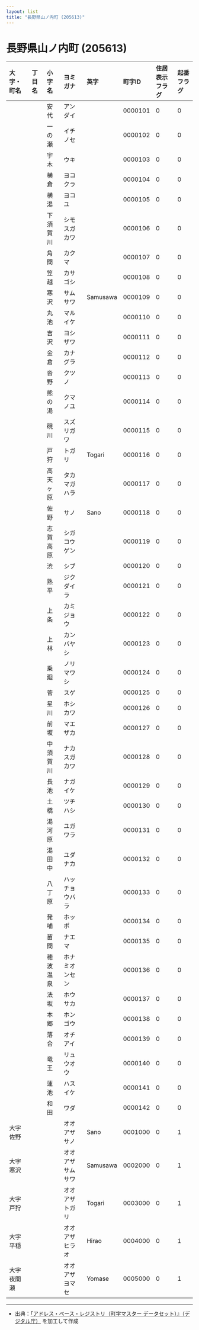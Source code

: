 ```yaml
---
layout: list
title: "長野県山ノ内町 (205613)"
---
```


# 長野県山ノ内町 (205613)

| 大字・町名 | 丁目名 | 小字名 | ヨミガナ | 英字 | 町字ID | 住居表示フラグ | 起番フラグ |
|:---|:---|:---|:---|:---|:---|:---|:---|
|  |  | 安代 | アンダイ |  | 0000101 | 0 | 0 |
|  |  | 一の瀬 | イチノセ |  | 0000102 | 0 | 0 |
|  |  | 宇木 | ウキ |  | 0000103 | 0 | 0 |
|  |  | 横倉 | ヨコクラ |  | 0000104 | 0 | 0 |
|  |  | 横湯 | ヨコユ |  | 0000105 | 0 | 0 |
|  |  | 下須賀川 | シモスガカワ |  | 0000106 | 0 | 0 |
|  |  | 角間 | カクマ |  | 0000107 | 0 | 0 |
|  |  | 笠越 | カサゴシ |  | 0000108 | 0 | 0 |
|  |  | 寒沢 | サムサワ | Samusawa | 0000109 | 0 | 0 |
|  |  | 丸池 | マルイケ |  | 0000110 | 0 | 0 |
|  |  | 吉沢 | ヨシザワ |  | 0000111 | 0 | 0 |
|  |  | 金倉 | カナグラ |  | 0000112 | 0 | 0 |
|  |  | 沓野 | クツノ |  | 0000113 | 0 | 0 |
|  |  | 熊の湯 | クマノユ |  | 0000114 | 0 | 0 |
|  |  | 硯川 | スズリガワ |  | 0000115 | 0 | 0 |
|  |  | 戸狩 | トガリ | Togari | 0000116 | 0 | 0 |
|  |  | 高天ヶ原 | タカマガハラ |  | 0000117 | 0 | 0 |
|  |  | 佐野 | サノ | Sano | 0000118 | 0 | 0 |
|  |  | 志賀高原 | シガコウゲン |  | 0000119 | 0 | 0 |
|  |  | 渋 | シブ |  | 0000120 | 0 | 0 |
|  |  | 熟平 | ジクダイラ |  | 0000121 | 0 | 0 |
|  |  | 上条 | カミジョウ |  | 0000122 | 0 | 0 |
|  |  | 上林 | カンバヤシ |  | 0000123 | 0 | 0 |
|  |  | 乗廻 | ノリマワシ |  | 0000124 | 0 | 0 |
|  |  | 菅 | スゲ |  | 0000125 | 0 | 0 |
|  |  | 星川 | ホシカワ |  | 0000126 | 0 | 0 |
|  |  | 前坂 | マエザカ |  | 0000127 | 0 | 0 |
|  |  | 中須賀川 | ナカスガカワ |  | 0000128 | 0 | 0 |
|  |  | 長池 | ナガイケ |  | 0000129 | 0 | 0 |
|  |  | 土橋 | ツチハシ |  | 0000130 | 0 | 0 |
|  |  | 湯河原 | ユガワラ |  | 0000131 | 0 | 0 |
|  |  | 湯田中 | ユダナカ |  | 0000132 | 0 | 0 |
|  |  | 八丁原 | ハッチョウバラ |  | 0000133 | 0 | 0 |
|  |  | 発哺 | ホッポ |  | 0000134 | 0 | 0 |
|  |  | 苗間 | ナエマ |  | 0000135 | 0 | 0 |
|  |  | 穂波温泉 | ホナミオンセン |  | 0000136 | 0 | 0 |
|  |  | 法坂 | ホウサカ |  | 0000137 | 0 | 0 |
|  |  | 本郷 | ホンゴウ |  | 0000138 | 0 | 0 |
|  |  | 落合 | オチアイ |  | 0000139 | 0 | 0 |
|  |  | 竜王 | リュウオウ |  | 0000140 | 0 | 0 |
|  |  | 蓮池 | ハスイケ |  | 0000141 | 0 | 0 |
|  |  | 和田 | ワダ |  | 0000142 | 0 | 0 |
| 大字佐野 |  |  | オオアザサノ | Sano | 0001000 | 0 | 1 |
| 大字寒沢 |  |  | オオアザサムサワ | Samusawa | 0002000 | 0 | 1 |
| 大字戸狩 |  |  | オオアザトガリ | Togari | 0003000 | 0 | 1 |
| 大字平穏 |  |  | オオアザヒラオ | Hirao | 0004000 | 0 | 1 |
| 大字夜間瀬 |  |  | オオアザヨマセ | Yomase | 0005000 | 0 | 1 |

---

- 出典：[「アドレス・ベース・レジストリ（町字マスター データセット）』（デジタル庁）](https://www.digital.go.jp/policies/base_registry_address/) を加工して作成